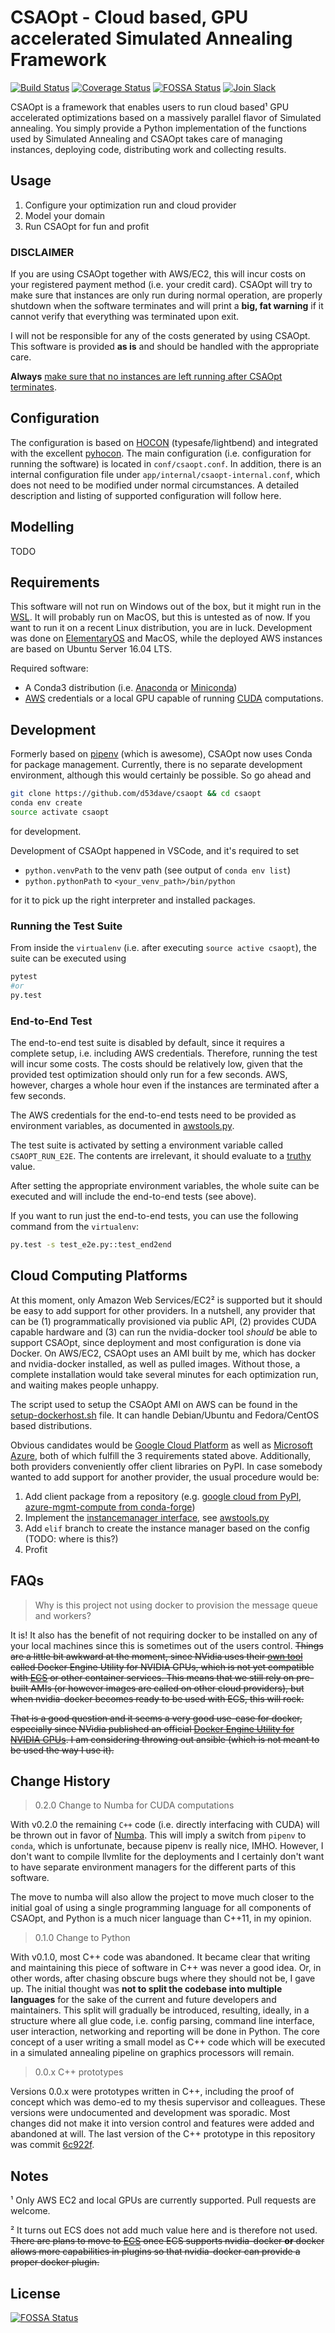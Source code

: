 # CSAOpt - Cloud based, GPU accelerated Simulated Annealing Framework

[![Build Status](https://travis-ci.org/d53dave/csaopt.svg?branch=master)](https://travis-ci.org/d53dave/csaopt)
[![Coverage Status](https://coveralls.io/repos/github/d53dave/csaopt/badge.svg?branch=master)](https://coveralls.io/github/d53dave/csaopt?branch=master)
[![FOSSA Status](https://app.fossa.io/api/projects/git%2Bgithub.com%2Fd53dave%2Fcsaopt.svg?type=shield)](https://app.fossa.io/projects/git%2Bgithub.com%2Fd53dave%2Fcsaopt?ref=badge_shield) [![Join Slack](https://img.shields.io/badge/style-join-green.svg?longCache=true&style=flat&label=slack&logo=slack)](https://join.slack.com/t/csaopt/shared_invite/enQtMzY2ODUyOTEwNDU1LTM3NDIxN2FiZGUzMjQ2YzdhZWIxY2JhZGVkODdlM2RhZWVhMmNjMjEwYTY3YzE2YTc4YmFlYTYyYjRkYzRmNGE)

CSAOpt is a framework that enables users to run cloud based¹ GPU
accelerated optimizations based on a massively parallel flavor of
Simulated annealing. You simply provide a Python implementation of
the functions used by Simulated Annealing and CSAOpt takes care of
managing instances, deploying code, distributing work and collecting
results.

## Usage

1. Configure your optimization run and cloud provider
2. Model your domain
3. Run CSAOpt for fun and profit

### DISCLAIMER

If you are using CSAOpt together with AWS/EC2, this will incur costs on your
registered payment method (i.e. your credit card). CSAOpt will try to make sure
that instances are only run during normal operation, are properly shutdown when
the software terminates and will print a **big, fat warning** if it cannot
verify that everything was terminated upon exit.

I will not be responsible for any of the costs generated by using CSAOpt. This
software is provided **as is** and should be handled with the appropriate care.

**Always** [make sure that no instances are left running after CSAOpt terminates](https://console.aws.amazon.com/ec2/v2/).

## Configuration

The configuration is based on [HOCON](https://github.com/typesafehub/config/blob/master/HOCON.md)
(typesafe/lightbend) and integrated with the excellent [pyhocon](https://github.com/chimpler/pyhocon).
The main configuration (i.e. configuration for running the software) is located
in `conf/csaopt.conf`. In addition, there is an internal configuration file
under `app/internal/csaopt-internal.conf`, which does not need to be modified
under normal circumstances. A detailed description and listing of supported
configuration will follow here.

## Modelling

TODO

## Requirements

This software will not run on Windows out of the box, but it might run in the
[WSL](https://blogs.msdn.microsoft.com/wsl). It will probably run on MacOS, but
this is untested as of now. If you want to run it on a recent Linux
distribution, you are in luck. Development was done on
[ElementaryOS](https://elementary.io/) and MacOS, while the deployed AWS instances 
are based on Ubuntu Server 16.04 LTS.

Required software:

- A Conda3 distribution (i.e. [Anaconda](https://docs.anaconda.com/anaconda/install/)
or [Miniconda](https://conda.io/miniconda.html))
- [AWS](https://aws.amazon.com/) credentials or a local GPU capable of running
[CUDA](https://www.geforce.com/hardware/technology/cuda) computations.


## Development

Formerly based on [pipenv](https://github.com/pypa/pipenv) (which is awesome),
CSAOpt now uses Conda for package management.
Currently, there is no separate development environment, although this would
certainly be possible. So go ahead and

```bash
git clone https://github.com/d53dave/csaopt && cd csaopt
conda env create
source activate csaopt
```

for development.

Development of CSAOpt happened in VSCode, and it's required to set

- `python.venvPath` to the venv path (see output of `conda env list`)
- `python.pythonPath` to `<your_venv_path>/bin/python`

for it to pick up the right interpreter and installed packages.

### Running the Test Suite

From inside the `virtualenv` (i.e. after executing `source active csaopt`), the
suite can be executed using

```bash
pytest
#or
py.test
```

### End-to-End Test

The end-to-end test suite is disabled by default, since it requires a complete
setup, i.e. including AWS credentials. Therefore, running the test will incur
some costs. The costs should be relatively low, given that the provided test
optimization should only run for a few seconds. AWS, however, charges a whole
hour even if the instances are terminated after a few seconds.

The AWS credentials for the end-to-end tests need to be provided as environment
variables, as documented in [awstools.py](app/aws/awstools.py).

The test suite is activated by setting a environment variable called
`CSAOPT_RUN_E2E`. The contents are irrelevant, it should evaluate to a
[truthy](https://docs.python.org/3/library/stdtypes.html#truth-value-testing)
value.

After setting the appropriate environment variables, the whole suite can be
executed and will include the end-to-end tests (see above). 

If you want to run
just the end-to-end tests, you can use the following command from the
`virtualenv`:

```bash
py.test -s test_e2e.py::test_end2end
```

## Cloud Computing Platforms

At this moment, only Amazon Web Services/EC2² is supported but it should be easy
to add support for other providers. In a nutshell, any provider that can be (1)
programmatically provisioned via public API, (2) provides CUDA capable hardware
and (3) can run the nvidia-docker tool *should* be able to support CSAOpt, since
deployment and most configuration is done via Docker. On AWS/EC2, CSAOpt uses an
AMI built by me, which has docker and nvidia-docker installed, as well as pulled
images. Without those, a complete installation would take several minutes for
each optimization run, and waiting makes people unhappy.

The script used to setup the CSAOpt AMI on AWS can be found in the
[setup-dockerhost.sh](app/docker/setup-dockerhost.sh) file. It can handle
Debian/Ubuntu and Fedora/CentOS based distributions.

Obvious candidates would be [Google Cloud Platform](https://cloud.google.com)
as well as [Microsoft Azure](https://azure.microsoft.com/en-us/), both of which
fulfill the 3 requirements stated above. Additionally, both providers
conveniently offer client libraries on PyPI. In case somebody wanted to add
support for another provider, the usual procedure would be:

1. Add client package from a repository (e.g. 
[google cloud from PyPI](https://pypi.python.org/pypi/google-cloud),
[azure-mgmt-compute from conda-forge](https://anaconda.org/conda-forge/azure-mgmt-compute))
2. Implement the [instancemanager interface](app/instancemanager/instancemanager.py),
see [awstools.py](app/aws/awstools.py)
3. Add `elif` branch to create the instance manager based on the config (TODO: where is this?)
4. Profit

## FAQs

> Why is this project not using docker to provision the message queue and workers?

It is! It also has the benefit of not requiring docker to be installed on any
of your local machines since this is sometimes out of the users control.
~~Things are a little bit awkward at the moment, since NVidia uses their
[own tool](https://github.com/NVIDIA/nvidia-docker) called Docker Engine Utility
for NVIDIA GPUs, which is not yet compatible with
[ECS](https://aws.amazon.com/ecs/) or other container services. This means that
we still rely on pre-built AMIs (or however images are called on other cloud
providers), but when nvidia-docker becomes ready to be used with ECS, this will
rock.~~

 ~~That is a good question and it seems a very good use-case for docker,
especially since NVidia published an official
[Docker Engine Utility for NVIDIA GPUs](https://github.com/NVIDIA/nvidia-docker).
I am considering throwing out ansible (which is not meant to be used the way I
use it).~~

## Change History

> 0.2.0 Change to Numba for CUDA computations

With v0.2.0 the remaining `C++` code (i.e. directly interfacing with CUDA)
will be thrown out in favor of [Numba](https://github.com/numba/numba).
This will imply a switch from `pipenv` to `conda`, which is unfortunate, because
pipenv is really nice, IMHO. However, I don't want to compile llvmlite for the
deployments and I certainly don't want to have separate environment managers for
the different parts of this software.

The move to numba will also allow the project to move much closer to the initial
goal of using a single programming language for all components of CSAOpt, and
Python is a much nicer language than C++11, in my opinion.

> 0.1.0 Change to Python

With v0.1.0, most C++ code was abandoned. It became clear
that writing and maintaining this piece of software in C++
was never a good idea. Or, in other words, after chasing
obscure bugs where they should not be, I gave up. The initial
thought was **not to split the codebase into multiple languages** for
the sake of the current and future developers and maintainers.
This split will gradually be introduced, resulting, ideally, in
a structure where all glue code, i.e. config parsing, command line
interface, user interaction, networking and reporting will be
done in Python. The core concept of a user writing a small
model as C++ code which will be executed in a simulated annealing
pipeline on graphics processors will remain.

> 0.0.x C++ prototypes

Versions 0.0.x were prototypes written in C++,
including the proof of concept which was demo-ed to
my thesis supervisor and colleagues. These versions were
undocumented and development was sporadic. Most changes
did not make it into version control and features
were added and abandoned at will. The last version of the
C++ prototype in this repository was commit [6c922f](https://github.com/d53dave/csaopt/tree/6c922f933eceb8992e9acae36f1767336c56209f).

## Notes

¹ Only AWS EC2 and local GPUs are currently supported. Pull requests are welcome.

² It turns out ECS does not add much value here and is therefore not used.
~~There are plans to move to [ECS](https://aws.amazon.com/ecs/) once ECS
supports nvidia-docker **or** docker allows more capabilities in plugins so that
nvidia-docker can provide a proper docker plugin.~~

## License
[![FOSSA Status](https://app.fossa.io/api/projects/git%2Bgithub.com%2Fd53dave%2Fcsaopt.svg?type=large)](https://app.fossa.io/projects/git%2Bgithub.com%2Fd53dave%2Fcsaopt?ref=badge_large)